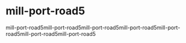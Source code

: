 # mill-port-road5
mill-port-road5mill-port-road5mill-port-road5mill-port-road5mill-port-road5mill-port-road5mill-port-road5
